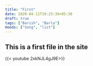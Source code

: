 ```yaml
---
title: "First"
date: 2020-04-11T19:23:39+05:30
draft: true
tags: ["Barish", "Barla"]
moods: ["Song", "list"]
---
```


## This is a first file in the site

{{< youtube 2xkNJL4gJ9E>}}
